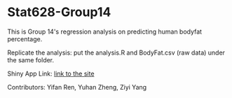 # Stat628-Group14

This is Group 14's regression analysis on predicting human bodyfat percentage.

Replicate the analysis: put the analysis.R and BodyFat.csv (raw data) under the same folder.

Shiny App Link: <a href="https://u2te5e-yifan-ren.shinyapps.io/STAT628Group14/" target="_blank">link to the site</a>

Contributors: Yifan Ren, Yuhan Zheng, Ziyi Yang
